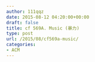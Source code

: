 ```yaml
---
author: 111qqz
date: 2015-08-12 04:20:00+00:00
draft: false
title: cf 569A. Music (暴力)
type: post
url: /2015/08/cf569a-music/
categories:
- ACM
---
```


